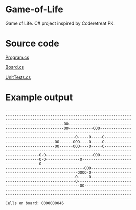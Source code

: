 Game-of-Life
============

Game of Life. C# project inspired by Coderetreat PK.


# Source code

[Program.cs](https://github.com/ArturT/Game-of-Life/blob/master/GameOfLife/GameOfLife/Program.cs)

[Board.cs](https://github.com/ArturT/Game-of-Life/blob/master/GameOfLife/GameOfLife/Board.cs)

[UnitTests.cs](https://github.com/ArturT/Game-of-Life/blob/master/GameOfLife/TestGameOfLife/UnitTests.cs)


# Example output

	--------------------------------------------------------
	--------------------------------------------------------
	--------------------------------------------------------
	--------------------------OO----------------------------
	--------------------------OO-----------OOO--------------
	--------------------------------------------------------
	-------------------------------O-----O-----O------------
	----------------------OO------OOO----O-----O------------
	----------------------OO------OOO----O-----O------------
	--------------------------------------------------------
	---------------O-O---------------------OOO--------------
	---------------O-O---------------O----------------------
	---------------O----------------------------------------
	-----------------------------------OOO------------------
	--------------------------------OOOO-O------------------
	-------------------------------O-----O------------------
	-------------------------------O------------------------
	---------------------------------OO---------------------
	--------------------------------------------------------
	--------------------------------------------------------
	--------------------------------------------------------
	Cells on board: 0000000046
